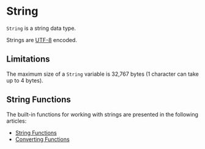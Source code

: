 # String

`String` is a string data type.

Strings are [UTF-8](https://en.wikipedia.org/wiki/UTF-8) encoded.

## Limitations

The maximum size of a `String` variable is 32,767 bytes (1 character can take up to 4 bytes).

## String Functions

The built-in functions for working with strings are presented in the following articles:
* [String Functions](/en/ride/functions/built-in-functions/string-functions)
* [Converting Functions](/en/ride/functions/built-in-functions/converting-functions)
